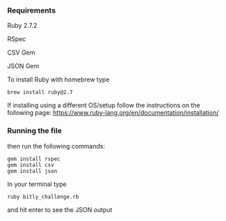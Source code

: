 ### Requirements

Ruby 2.7.2

RSpec

CSV Gem

JSON Gem

To install Ruby with homebrew type
```
brew install ruby@2.7
```
If installing using a different OS/setup follow the instructions on the following page:
https://www.ruby-lang.org/en/documentation/installation/

### Running the file

then run the following commands:
```
gem install rspec
gem install csv
gem install json
```

In your terminal type
```
ruby bitly_challenge.rb
```

and hit enter to see the JSON output
